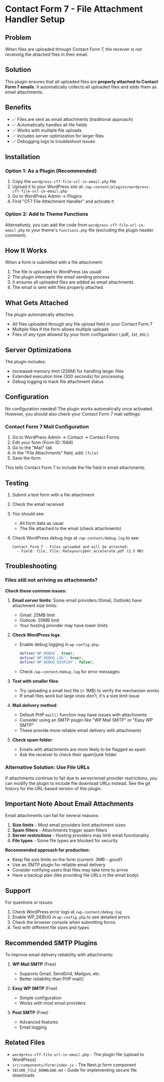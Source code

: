 # Contact Form 7 - File Attachment Handler Setup

## Problem
When files are uploaded through Contact Form 7, the receiver is not receiving the attached files in their email.

## Solution
This plugin ensures that all uploaded files are **properly attached to Contact Form 7 emails**. It automatically collects all uploaded files and adds them as email attachments.

## Benefits
- ✅ Files are sent as email attachments (traditional approach)
- ✅ Automatically handles all file fields
- ✅ Works with multiple file uploads
- ✅ Includes server optimization for larger files
- ✅ Debugging logs to troubleshoot issues

## Installation

### Option 1: As a Plugin (Recommended)

1. Copy the `wordpress-cf7-file-url-in-email.php` file
2. Upload it to your WordPress site at: `/wp-content/plugins/wordpress-cf7-file-url-in-email.php`
3. Go to WordPress Admin → Plugins
4. Find "CF7 File Attachment Handler" and activate it

### Option 2: Add to Theme Functions

Alternatively, you can add the code from `wordpress-cf7-file-url-in-email.php` to your theme's `functions.php` file (excluding the plugin header comment).

## How It Works

When a form is submitted with a file attachment:

1. The file is uploaded to WordPress (as usual)
2. The plugin intercepts the email sending process
3. It ensures all uploaded files are added as email attachments
4. The email is sent with files properly attached

## What Gets Attached

The plugin automatically attaches:
- All files uploaded through any file upload field in your Contact Form 7
- Multiple files if the form allows multiple uploads
- Files of any type allowed by your form configuration (.pdf, .txt, etc.)

## Server Optimizations

The plugin includes:
- Increased memory limit (256M) for handling larger files
- Extended execution time (300 seconds) for processing
- Debug logging to track file attachment status

## Configuration

No configuration needed! The plugin works automatically once activated. However, you should also check your Contact Form 7 mail settings:

### Contact Form 7 Mail Configuration

1. Go to WordPress Admin → Contact → Contact Forms
2. Edit your form (Form ID: 1568)
3. Go to the "Mail" tab
4. In the "File Attachments" field, add: `[file]`
5. Save the form

This tells Contact Form 7 to include the file field in email attachments.

## Testing

1. Submit a test form with a file attachment
2. Check the email received
3. You should see:
   - All form data as usual
   - The file attached to the email (check attachments)
   
4. Check WordPress debug logs at `/wp-content/debug.log` to see:
   ```
   Contact Form 7 - Files uploaded and will be attached:
     - Field: file, File: Rateyourcyber_accelerate.pdf (2.5 MB)
   ```

## Troubleshooting

### Files still not arriving as attachments?

**Check these common issues:**

1. **Email server limits**: Some email providers (Gmail, Outlook) have attachment size limits:
   - Gmail: 25MB limit
   - Outlook: 20MB limit
   - Your hosting provider may have lower limits

2. **Check WordPress logs**:
   - Enable debug logging in `wp-config.php`:
     ```php
     define('WP_DEBUG', true);
     define('WP_DEBUG_LOG', true);
     define('WP_DEBUG_DISPLAY', false);
     ```
   - Check `/wp-content/debug.log` for error messages

3. **Test with smaller files**:
   - Try uploading a small text file (< 1MB) to verify the mechanism works
   - If small files work but large ones don't, it's a size limit issue

4. **Mail delivery method**:
   - Default PHP `mail()` function may have issues with attachments
   - Consider using an SMTP plugin like "WP Mail SMTP" or "Easy WP SMTP"
   - These provide more reliable email delivery with attachments

5. **Check spam folder**:
   - Emails with attachments are more likely to be flagged as spam
   - Ask the receiver to check their spam/junk folder

### Alternative Solution: Use File URLs

If attachments continue to fail due to server/email provider restrictions, you can modify the plugin to include file download URLs instead. See the git history for the URL-based version of this plugin.

## Important Note About Email Attachments

Email attachments can fail for several reasons:

1. **Size limits** - Most email providers limit attachment sizes
2. **Spam filters** - Attachments trigger spam filters
3. **Server restrictions** - Hosting providers may limit email functionality
4. **File types** - Some file types are blocked for security

**Recommended approach for production:**
- Keep file size limits on the form (current: 3MB - good!)
- Use an SMTP plugin for reliable email delivery
- Consider notifying users that files may take time to arrive
- Have a backup plan (like providing file URLs in the email body)

## Support

For questions or issues:
1. Check WordPress error logs at `/wp-content/debug.log`
2. Enable WP_DEBUG in `wp-config.php` to see detailed errors
3. Check the browser console when submitting forms
4. Test with different file sizes and types

## Recommended SMTP Plugins

To improve email delivery reliability with attachments:

1. **WP Mail SMTP** (Free)
   - Supports Gmail, SendGrid, Mailgun, etc.
   - Better reliability than PHP mail()
   
2. **Easy WP SMTP** (Free)
   - Simple configuration
   - Works with most email providers

3. **Post SMTP** (Free)
   - Advanced features
   - Email logging

## Related Files

- `wordpress-cf7-file-url-in-email.php` - The plugin file (upload to WordPress)
- `src/components/Form/index.js` - The Next.js form component
- `SECURE_FILE_DOWNLOAD.md` - Guide for implementing secure file downloads

